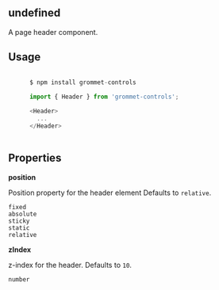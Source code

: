 ## undefined
A page header component.
      

## Usage

```javascript

      $ npm install grommet-controls
 
      import { Header } from 'grommet-controls';

      <Header>
        ...
      </Header>  
    
```

## Properties

**position**

Position property for the header element Defaults to `relative`.

```
fixed
absolute
sticky
static
relative
```

**zIndex**

z-index for the header. Defaults to `10`.

```
number
```
  